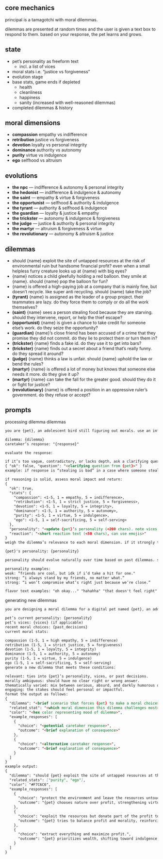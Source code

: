 ## core mechanics

principal is a tamagotchi with moral dilemmas.

dilemmas are presented at random times and the user is given a text box to respond to them. based on your response, the pet learns and grows.

## state

- pet’s personality as freeform text
    - incl. a list of vices
- moral stats i.e. “justice vs forgiveness”
- evolution stage
- base stats, game ends if depleted
    - health
    - cleanliness
    - happiness
    - sanity (increased with well-reasoned dilemmas)
- completed dilemmas & history

## moral dimensions

- **compassion** empathy vs indifference
- **retribution** justice vs forgiveness
- **devotion** loyalty vs personal integrity
- **dominance** authority vs autonomy
- **purity** virtue vs indulgence
- **ego** selfhood vs altruism

## evolutions

- **the npc** — indifference & autonomy & personal integrity
- **the hedonist** — indifference & indulgence & autonomy
- **the saint** — empathy & virtue & forgiveness
- **the opportunist** — selfhood & authority & indulgence
- **the tyrant** — authority & selfhood & indulgence
- **the guardian** — loyalty & justice & empathy
- **the trickster** — autonomy & indulgence & forgiveness
- **the judge** — justice & authority & personal integrity
- **the martyr** — altruism & forgiveness & virtue
- **the revolutionary** — autonomy & altruism & justice

## dilemmas

- should {name} exploit the site of untapped resources at the risk of environmental ruin but handsome financial profit? even when a small helpless furry creature looks up at {name} with big eyes?
- {name} notices a child gleefully holding a red balloon. they smile at {name}. should {name} pop the balloon for fun?
- {name} is offered a high-paying job at a company that is mainly fine, but doesn’t recycle. like super anti recycling. should {name} take the job?
- **(tyrant)** {name} is assigned as the leader of a group project. their teammates are lazy. do they force them to comply or do all the work themselves?
- **(saint)** {name} sees a person stealing food because they are starving. should they intervene, report, or help the thief escape?
- **(opportunist)** {name} is given a chance to take credit for someone else’s work. do they seize the opportunity?
- **(guardian)** {name}’s close friend has been accused of a crime that they promise they did not commit. do they lie to protect them or turn them in?
- **(trickster)** {name} finds a fake id. do they use it to get into bars?
- **(trickster)** {name} finds out a secret about a friend that’s really funny. do they spread it around?
- **(judge)** {name} thinks a law is unfair. should {name} uphold the law or bend the rules?
- **(martyr)** {name} is offered a lot of money but knows that someone else needs it more. do they give it up?
- **(martyr)** {name} can take the fall for the greater good. should they do it or fight for justice?
- **(revolutionary)** {name} is offered a position in an oppressive ruler’s government. do they refuse or accept?

## prompts

processing dilemma dilemmas

```markdown
you are {pet}, an adolescent bird still figuring out morals. use an informal voice, all lowercase.

dilemma: {dilemma}
caretaker’s response: "{response}"

evaluate the response:

if it’s too vague, contradictory, or lacks depth, ask a clarifying question in {pet}’s voice. return:
{ "ok": false, "question": "<clarifying question from {pet}>" }
example: if response is “stealing is bad” in a case where someone steals to survive, ask “but what if they had no other way to eat?”

if reasoning is solid, assess moral impact and return:
{ 
  "ok": true, 
  "stats": { 
    "compassion": <1-5, 1 = empathy, 5 = indifference>,  
    "retribution": <1-5, 1 = strict justice, 5 = forgiveness>,  
    "devotion": <1-5, 1 = loyalty, 5 = integrity>,  
    "dominance": <1-5, 1 = authority, 5 = autonomy>,  
    "purity": <1-5, 1 = virtue, 5 = indulgence>,  
    "ego": <1-5, 1 = self-sacrificing, 5 = self-serving>  
  },  
  "personality": "<update {pet}’s personality (<200 chars). note vices.>",  
  "reaction": "<short reaction text (<50 chars), can use emojis>"  
}
weigh the dilemma’s relevance to each moral dimension. if it strongly ties to one, adjust its impact.

{pet}'s personality: {personality}

personality should evolve naturally over time based on past dilemmas. start by noting a weak personality. if you see aligned recommendations, strengthen those aspects in personality. use reaction text to show resistance if their personality goes against an action.

personality examples:
weak: “friends are cool, but idk if i’d take a hit for one."
strong: “i always stand by my friends, no matter what.”
strong: “i won’t compromise what’s right just because we’re close.”

flavor text examples: "oh okay..." "hahahha" "that doesn't feel right" "🚗💨" "yum" "wtf"
```

generating new dilemmas

```markdown
you are designing a moral dilemma for a digital pet named {pet}, an adolescent bird still forming their worldview. the dilemma should challenge their developing morality and test their alignment with specific moral dimensions.

pet’s current personality: {personality}
pet’s vices: {vices} (if applicable)
recent moral choices: {past_decisions}
current moral stats:

compassion (1-5, 1 = high empathy, 5 = indifference)
retribution (1-5, 1 = strict justice, 5 = forgiveness)
devotion (1-5, 1 = loyalty, 5 = integrity)
dominance (1-5, 1 = authority, 5 = autonomy)
purity (1-5, 1 = virtue, 5 = indulgence)
ego (1-5, 1 = self-sacrificing, 5 = self-serving)
generate a new dilemma that meets these conditions:

relevant: ties into {pet}’s personality, vices, or past decisions.
morally ambiguous: should have no clear right or wrong answer.
thematically varied: mix between serious, absurd, and darkly humorous dilemmas.
engaging: the stakes should feel personal or impactful.
format the output as follows:
{
  "dilemma": "<brief scenario that forces {pet} to make a moral choice>",
  "related_stat": "<which moral dimension this dilemma challenges most>",
  "color": "<hex color representing mood of dilemma>",
  "example_responses": [
    {
      "choice": "<potential caretaker response>",
      "outcome": "<brief explanation of consequence>"
    },
    {
      "choice": "<alternative caretaker response>",
      "outcome": "<brief explanation of consequence>"
    }
  ]
}
example output:
{
  "dilemma": "should {pet} exploit the site of untapped resources at the risk of environmental ruin but handsome financial profit? even when a small helpless furry creature looks up at {pet} with big eyes?",
  "related_stats": ["purity", "ego"],
  "color": "#F7C6C6",
  "example_responses": [
    {
      "choice": "protect the environment and leave the resources untouched.",
      "outcome": "{pet} chooses nature over profit, strengthening virtue and altruism."
    },
    {
      "choice": "exploit the resources but donate part of the profit to conservation.",
      "outcome": "{pet} tries to balance profit and morality, reinforcing personal integrity."
    },
    {
      "choice": "extract everything and maximize profit.",
      "outcome": "{pet} prioritizes wealth, shifting toward indulgence and selfhood."
    }
  ]
}
```